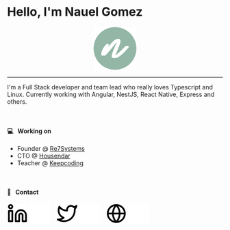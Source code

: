 # Hello, I'm Nauel Gomez

<p align="center">
  <a href="https://aralroca.com">
    <img width="100" src="img/profile.png" alt="logo" />
  </a>
</p>

-----------

I'm a Full Stack developer and team lead who really loves Typescript and Linux. Currently working with Angular, NestJS, React Native, Express and others.

<br />

#### 💻&nbsp;&nbsp;&nbsp;Working on
- Founder @ [Re7Systems](https://www.re7systems.com)
- CTO @ [Housendar](https://www.housendar.com)
- Teacher @ [Keepcoding](https://www.keepcoding.io)

<br />

#### 💬&nbsp;&nbsp;&nbsp;Contact
[![website](./img/linkedin-light.svg)](https://linkedin.com/in/nauelg#gh-light-mode-only)
[![website](./img/linkedin-dark.svg)](https://linkedin.com/in/nauelg#gh-dark-mode-only)
&nbsp;&nbsp;
[![website](./img/twitter-light.svg)](https://twitter.com/nauelg#gh-light-mode-only)
[![website](./img/twitter-dark.svg)](https://twitter.com/nauelg#gh-dark-mode-only)
&nbsp;&nbsp;
[![website](./img/globe-light.svg)](https://re7systems.com#gh-light-mode-only)
[![website](./img/globe-dark.svg)](https://re7systems.com#gh-dark-mode-only)




<!--
**NauelG/NauelG** is a ✨ _special_ ✨ repository because its `README.md` (this file) appears on your GitHub profile.

Here are some ideas to get you started:

- 🔭 I’m currently working on ...
- 🌱 I’m currently learning ...
- 👯 I’m looking to collaborate on ...
- 🤔 I’m looking for help with ...
- 💬 Ask me about ...
- 📫 How to reach me: ...
- 😄 Pronouns: ...
- ⚡ Fun fact: ...
-->
